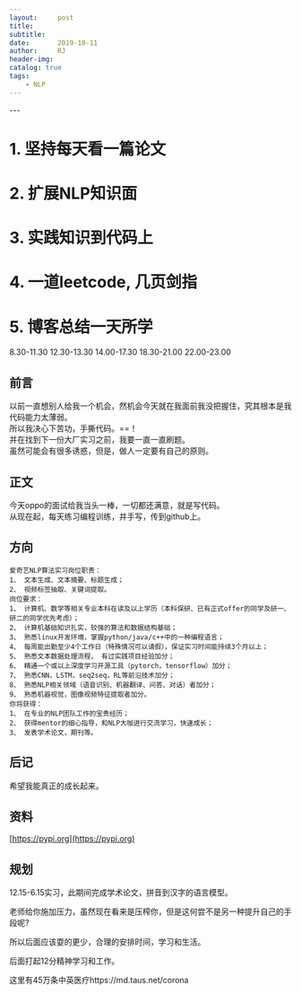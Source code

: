 ```yaml
---
layout:     post
title:      
subtitle:   
date:       2019-10-11
author:     RJ
header-img: 
catalog: true
tags:
    - NLP
---
```

<p id = "build"></p>
---


# 1. 坚持每天看一篇论文


# 2. 扩展NLP知识面


# 3. 实践知识到代码上


# 4. 一道leetcode, 几页剑指


# 5. 博客总结一天所学



8.30-11.30
12.30-13.30
14.00-17.30
18.30-21.00
22.00-23.00











## 前言
以前一直想别人给我一个机会，然机会今天就在我面前我没把握住，究其根本是我代码能力太薄弱。<br>
所以我决心下苦功，手撕代码。==！<br>
并在找到下一份大厂实习之前，我要一直一直刷题。<br>
虽然可能会有很多诱惑，但是，做人一定要有自己的原则。


## 正文
今天oppo的面试给我当头一棒，一切都还满意，就是写代码。<br>
从现在起，每天练习编程训练，并手写，传到github上。<br>



## 方向
```
爱奇艺NLP算法实习岗位职责：
1、 文本生成、文本摘要、标题生成；
2、 视频标签抽取、关键词提取。
岗位要求：
1、 计算机、数学等相关专业本科在读及以上学历（本科保研、已有正式offer的同学及研一、研二的同学优先考虑）；
2、 计算机基础知识扎实，较强的算法和数据结构基础；
3、 熟悉linux开发环境，掌握python/java/c++中的一种编程语言；
4、 每周能出勤至少4个工作日（特殊情况可以请假），保证实习时间能持续3个月以上；
5、 熟悉文本数据处理流程， 有过实践项目经验加分；
6、 精通一个或以上深度学习开源工具（pytorch，tensorflow）加分；
7、 熟悉CNN，LSTM，seq2seq，RL等前沿技术加分；
8、 熟悉NLP相关领域（语音识别、机器翻译、问答、对话）者加分；
9、 熟悉机器视觉，图像视频特征提取者加分。
你将获得：
1、 在专业的NLP团队工作的宝贵经历；
2、 获得mentor的细心指导，和NLP大咖进行交流学习，快速成长；
3、 发表学术论文，期刊等。
```



## 后记
希望我能真正的成长起来。

## 资料

[https://pypi.org](https://pypi.org)


## 规划
12.15-6.15实习，此期间完成学术论文，拼音到汉字的语言模型。

老师给你施加压力，虽然现在看来是压榨你，但是这何尝不是另一种提升自己的手段呢?

所以后面应该耍的更少，合理的安排时间，学习和生活。

后面打起12分精神学习和工作。

这里有45万条中英医疗https://md.taus.net/corona